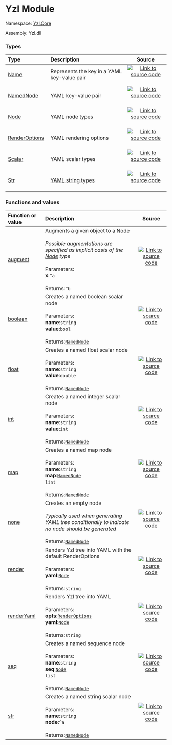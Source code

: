 # Yzl Module

Namespace: [Yzl.Core](https://queil.github.io/yzl/reference/yzl-core)

Assembly: Yzl.dll



### Types

Type | Description | Source
:--- | :--- | :---:
[Name](https://queil.github.io/yzl/reference/yzl-core-yzl-name)&nbsp; | Represents the key in a YAML key-value pair&nbsp; | [![Link to source code](https://queil.github.io/yzl/content/img/github.png)](https://github.com/queil/yzl/tree/master/src/Yzl.fs#L41-41)&nbsp;
[NamedNode](https://queil.github.io/yzl/reference/yzl-core-yzl-namednode)&nbsp; | YAML key-value pair&nbsp; | [![Link to source code](https://queil.github.io/yzl/content/img/github.png)](https://github.com/queil/yzl/tree/master/src/Yzl.fs#L62-62)&nbsp;
[Node](https://queil.github.io/yzl/reference/yzl-core-yzl-node)&nbsp; | YAML node types&nbsp; | [![Link to source code](https://queil.github.io/yzl/content/img/github.png)](https://github.com/queil/yzl/tree/master/src/Yzl.fs#L44-44)&nbsp;
[RenderOptions](https://queil.github.io/yzl/reference/yzl-core-yzl-renderoptions)&nbsp; | YAML rendering options&nbsp; | [![Link to source code](https://queil.github.io/yzl/content/img/github.png)](https://github.com/queil/yzl/tree/master/src/Yzl.fs#L105-105)&nbsp;
[Scalar](https://queil.github.io/yzl/reference/yzl-core-yzl-scalar)&nbsp; | YAML scalar types&nbsp; | [![Link to source code](https://queil.github.io/yzl/content/img/github.png)](https://github.com/queil/yzl/tree/master/src/Yzl.fs#L65-65)&nbsp;
[Str](https://queil.github.io/yzl/reference/yzl-core-yzl-str)&nbsp; | [YAML string types](https://yaml-multiline.info/)&nbsp; | [![Link to source code](https://queil.github.io/yzl/content/img/github.png)](https://github.com/queil/yzl/tree/master/src/Yzl.fs#L17-17)&nbsp;


### Functions and values

Function or value | Description | Source
:--- | :--- | :---:
[augment](#augment)&nbsp; | Augments a given object to a <a href="https://queil.github.io/yzl/reference/yzl-core-yzl-node">Node</a><br />&nbsp;<br />*Possible augmentations are specified as implicit casts of the <a href="https://queil.github.io/yzl/reference/yzl-core-yzl-node">Node</a> type*<br />&nbsp;<br />Parameters: &nbsp;<br />**x**:<code>^a</code>&nbsp;<br />&nbsp;&nbsp;<br />Returns:<code>^b</code>&nbsp; | [![Link to source code](https://queil.github.io/yzl/content/img/github.png)](https://github.com/queil/yzl/tree/master/src/Yzl.fs#L77-77)&nbsp;
[boolean](#boolean)&nbsp; | Creates a named boolean scalar node<br />&nbsp;<br />Parameters: &nbsp;<br />**name**:<code>string</code>&nbsp;<br />**value**:<code>bool</code>&nbsp;<br />&nbsp;&nbsp;<br />Returns:<code><a href="https://queil.github.io/yzl/reference/yzl-core-yzl-namednode">NamedNode</a></code>&nbsp; | [![Link to source code](https://queil.github.io/yzl/content/img/github.png)](https://github.com/queil/yzl/tree/master/src/Yzl.fs#L91-91)&nbsp;
[float](#float)&nbsp; | Creates a named float scalar node<br />&nbsp;<br />Parameters: &nbsp;<br />**name**:<code>string</code>&nbsp;<br />**value**:<code>double</code>&nbsp;<br />&nbsp;&nbsp;<br />Returns:<code><a href="https://queil.github.io/yzl/reference/yzl-core-yzl-namednode">NamedNode</a></code>&nbsp; | [![Link to source code](https://queil.github.io/yzl/content/img/github.png)](https://github.com/queil/yzl/tree/master/src/Yzl.fs#L88-88)&nbsp;
[int](#int)&nbsp; | Creates a named integer scalar node<br />&nbsp;<br />Parameters: &nbsp;<br />**name**:<code>string</code>&nbsp;<br />**value**:<code>int</code>&nbsp;<br />&nbsp;&nbsp;<br />Returns:<code><a href="https://queil.github.io/yzl/reference/yzl-core-yzl-namednode">NamedNode</a></code>&nbsp; | [![Link to source code](https://queil.github.io/yzl/content/img/github.png)](https://github.com/queil/yzl/tree/master/src/Yzl.fs#L85-85)&nbsp;
[map](#map)&nbsp; | Creates a named map node<br />&nbsp;<br />Parameters: &nbsp;<br />**name**:<code>string</code>&nbsp;<br />**map**:<code><span><a href="https://queil.github.io/yzl/reference/yzl-core-yzl-namednode">NamedNode</a>&#32;list</span></code>&nbsp;<br />&nbsp;&nbsp;<br />Returns:<code><a href="https://queil.github.io/yzl/reference/yzl-core-yzl-namednode">NamedNode</a></code>&nbsp; | [![Link to source code](https://queil.github.io/yzl/content/img/github.png)](https://github.com/queil/yzl/tree/master/src/Yzl.fs#L94-94)&nbsp;
[none](#none)&nbsp; | Creates an empty node<br /> <br /> *Typically used when generating YAML tree conditionally to indicate no node should be generated*<br />&nbsp;<br />Returns:<code><a href="https://queil.github.io/yzl/reference/yzl-core-yzl-namednode">NamedNode</a></code>&nbsp; | [![Link to source code](https://queil.github.io/yzl/content/img/github.png)](https://github.com/queil/yzl/tree/master/src/Yzl.fs#L102-102)&nbsp;
[render](#render)&nbsp; | Renders Yzl tree into YAML with the default RenderOptions<br />&nbsp;<br />Parameters: &nbsp;<br />**yaml**:<code><a href="https://queil.github.io/yzl/reference/yzl-core-yzl-node">Node</a></code>&nbsp;<br />&nbsp;&nbsp;<br />Returns:<code>string</code>&nbsp; | [![Link to source code](https://queil.github.io/yzl/content/img/github.png)](https://github.com/queil/yzl/tree/master/src/Yzl.fs#L218-218)&nbsp;
[renderYaml](#renderYaml)&nbsp; | Renders Yzl tree into YAML<br />&nbsp;<br />Parameters: &nbsp;<br />**opts**:<code><a href="https://queil.github.io/yzl/reference/yzl-core-yzl-renderoptions">RenderOptions</a></code>&nbsp;<br />**yaml**:<code><a href="https://queil.github.io/yzl/reference/yzl-core-yzl-node">Node</a></code>&nbsp;<br />&nbsp;&nbsp;<br />Returns:<code>string</code>&nbsp; | [![Link to source code](https://queil.github.io/yzl/content/img/github.png)](https://github.com/queil/yzl/tree/master/src/Yzl.fs#L118-118)&nbsp;
[seq](#seq)&nbsp; | Creates a named sequence node<br />&nbsp;<br />Parameters: &nbsp;<br />**name**:<code>string</code>&nbsp;<br />**seq**:<code><span><a href="https://queil.github.io/yzl/reference/yzl-core-yzl-node">Node</a>&#32;list</span></code>&nbsp;<br />&nbsp;&nbsp;<br />Returns:<code><a href="https://queil.github.io/yzl/reference/yzl-core-yzl-namednode">NamedNode</a></code>&nbsp; | [![Link to source code](https://queil.github.io/yzl/content/img/github.png)](https://github.com/queil/yzl/tree/master/src/Yzl.fs#L97-97)&nbsp;
[str](#str)&nbsp; | Creates a named string scalar node<br />&nbsp;<br />Parameters: &nbsp;<br />**name**:<code>string</code>&nbsp;<br />**node**:<code>^a</code>&nbsp;<br />&nbsp;&nbsp;<br />Returns:<code><a href="https://queil.github.io/yzl/reference/yzl-core-yzl-namednode">NamedNode</a></code>&nbsp; | [![Link to source code](https://queil.github.io/yzl/content/img/github.png)](https://github.com/queil/yzl/tree/master/src/Yzl.fs#L82-82)&nbsp;



